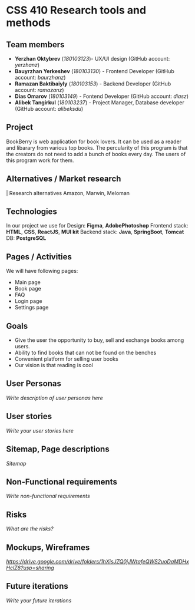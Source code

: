 # CSS 410 Research tools and methods
## Team members
+ **Yerzhan Oktybrev** (*180103123*)- UX/UI design (GitHub account: *yerzhanz*)
+ **Bauyrzhan Yerkeshev** (*180103130*) - Frontend Developer (GitHub account: *baurzhanz*)
+ **Ramazan Baktibaiyly** (*180103153*) - Backend Developer (GitHub account: *ramazanz*)
+ **Dias Omarov** (*180103149*) - Fontend Developer (GitHub account: *diasz*)
+ **Alibek Tangirkul** (*180103237*) - Project Manager, Database developer (GitHub account: *alibeksdu*)



## Project
BookBerry is web application for book lovers. It can be used as a reader and libarary from various top books. The percularity of this program is that the creators do not need to add a bunch of books  every day. The users of this program work for them. 

## Alternatives / Market research
| Research alternatives
Amazon, Marwin, Meloman


## Technologies
In our project we use for Design: **Figma**, **AdobePhotoshop**
Frontend stack: **HTML**, **CSS**, **ReactJS**, **MUI kit**
Backend stack: **Java**, **SpringBoot**, **Tomcat** DB: **PostgreSQL**

## Pages / Activities 
We will have following pages:
- Main page
- Book page
- FAQ
- Login page
- Settings page

## Goals
* Give the user the opportunity to buy, sell and exchange books among users.
* Ability to find books that can not be found on the benches
* Convenient platform for selling user books
* Our vision is that reading is cool

## User Personas
*Write description of user personas here*  

## User stories

*Write your user stories here*

## Sitemap, Page descriptions

*Sitemap*

## Non-Functional requirements
*Write non-functional requirements*

## Risks
*What are the risks?*

## Mockups, Wireframes
*https://drive.google.com/drive/folders/1hXisJZQ0jJWtafeQWS2uoDaMDHxHclZ8?usp=sharing*

## Future iterations
*Write your future iterations*
